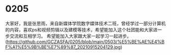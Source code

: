# 0205
大家好，我是张思雨，来自新媒体学院数字媒体技术二班，曾经学过一部分计算机的内容，喜欢ps和视频剪辑以及建模等技术，希望能加入这个社团能和大家进一步交流和互相学习。
希望能加入大家跟大家一起学习一起进步。
(https://github.com/GCZASFA/0205/blob/main/0503/%E5%BE%AE%E4%BF%A1%E5%9B%BE%E7%89%87_20210915204129.jpg)
